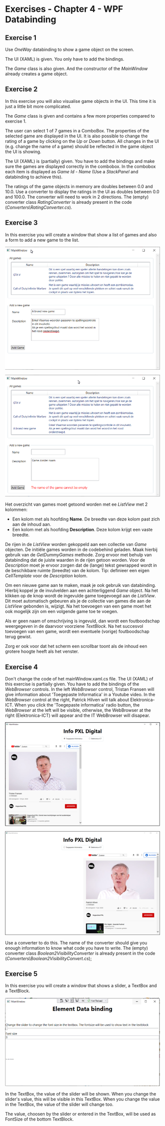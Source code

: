 # Exercises - Chapter 4 - WPF Databinding

## Exercise 1
Use *OneWay* databinding to show a game object on the screen. 

The UI (XAML) is given. You only have to add the bindings.

The *Game* class is also given. And the constructor of the *MainWindow* already creates a game object.

## Exercise 2
In this exercise you will also visualise game objects in the UI.
This time it is just a little bit more complicated.

The *Game* class is given and contains a few more properties compared to exercise 1.

The user can select 1 of 7 games in a ComboBox. The properties of the selected game are displayed in the UI. 
It is also possible to change the rating of a game by clicking on the *Up* or *Down* button. 
All changes in the UI (e.g. change the name of a game) should be reflected in the game object the UI is showing.

The UI (XAML) is (partially) given. You have to add the bindings and make sure the games are displayed correctly in the combobox. 
In the combobox each item is displayed as *Game Id - Name* (Use a *StackPanel* and databinding to achieve this).

The ratings of the game objects in memory are doubles between 0.0 and 10.0. 
Use a converter to display the ratings in the UI as doubles between 0.0 and 100.0. 
The converter will need to work in 2 directions. 
The (empty) converter class *RatingConverter* is already present in the code (*Converters\RatingConverter.cs*). 

## Exercise 3
In this exercise you will create a window that show a list of games and also a form to add a new game to the list. 

![Main Window](images/MainWindow_exercise3.png)

![Main Window - invalid input](images/MainWindow_exercise3_2.png)

Het overzicht van games moet getoond worden met ee *ListView* met 2 kolommen: 
* Een kolom met als hoofding **Name**. De breedte van deze kolom past zich aan de inhoud aan.
* Een kolom met als hoofding **Description**. Deze kolom krijgt een vaste breedte. 

De rijen in de *ListView* worden gekoppeld aan een collectie van *Game* objecten. 
De initiële games worden in de codebehind geladen. Maak hierbij gebruik van de *GetDummyGames* methode. 
Zorg ervoor met behulp van databinding dat de juiste waarden in de rijen getoon worden. 
Voor de *Description* moet je ervoor zorgen dat de (lange) tekst gewrapped wordt in de beschikbare ruimte (breedte) van de kolom. Tip: definieer een eigen *CellTemplate* voor de *Description* kolom.

Om een nieuwe game aan te maken, maak je ook gebruik van databinding. Hierbij koppel je de invulvelden aan een achterliggend *Game* object. 
Na het klikken op de knop wordt de ingevulde game toegevoegd aan de *ListView*. Dit moet automatisch gebeuren als je de collectie van games die aan de *ListView* gebonden is, wijzigt. 
Na het toevoegen van een game moet het ook mogelijk zijn om een volgende game toe te voegen.

Als er geen naam of omschrijving is ingevuld, dan wordt een foutboodschap weergegeven in de daarvoor voorziene *TextBlock*. 
Na het succesvol toevoegen van een game, wordt een eventuele (vorige) foutboodschap terug gewist. 

Zorg er ook voor dat het scherm een scrollbar toont als de inhoud een grotere hoogte heeft als het venster.


## Exercise 4
Don't change the code of het mainWindow.xaml.cs file.
The UI (XAML) of this exercise is partially given. You have to add the bindings of the *WebBrowser* controls. 
In the left *WebBrowser* control, Tristan Fransen will give information about 'Toegepaste Informatica' in a Youtube video. 
In the *WebBrowse*r control at the right, Patrick Hilven will talk about Elektronica-ICT.
When you click the 'Toegepaste informatica' radio button, the *WebBrowser* at the left will be visible, otherwise, the WebBrowser at the right (Elektronica-ICT) will appear and the IT WebBrowser will disapear.

![Main Window](images/MainWindow_exercise4_IT.png)

![Main Window](images/MainWindow_exercise4_EA.png)

Use a converter to do this. The name of the converter should give you enough information to know what code you have to write.
The (empty) converter class *Boolean2VisibilityConverter* is already present in the code  (*Converters\Boolean2VisibilityConvert.cs*);

## Exercise 5
In this exercise you will create a window that shows a slider, a TextBox and a TextBlock.

![Main Window](images/MainWindow_exercise5.png)

In the TextBox, the value of the slider will be shown. When you change the slider's value, this will be visible in this TextBox.
When you change the value in the TextBox, the value of the slider will change too.

The value, choosen by the slider or entered in the TextBox, will be used as FontSize of the bottom TextBlock.
